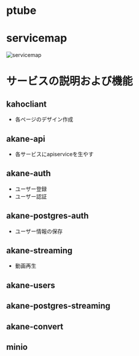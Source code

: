 # ptube
# servicemap
![servicemap](df4a811c-8fea-427d-8fcb-9388ccaa8310)

# サービスの説明および機能

## kahocliant
- 各ページのデザイン作成

## akane-api
- 各サービスにapiserviceを生やす

## akane-auth
- ユーザー登録
- ユーザー認証

## akane-postgres-auth
- ユーザー情報の保存

## akane-streaming
- 動画再生

## akane-users

## akane-postgres-streaming

## akane-convert

## minio
